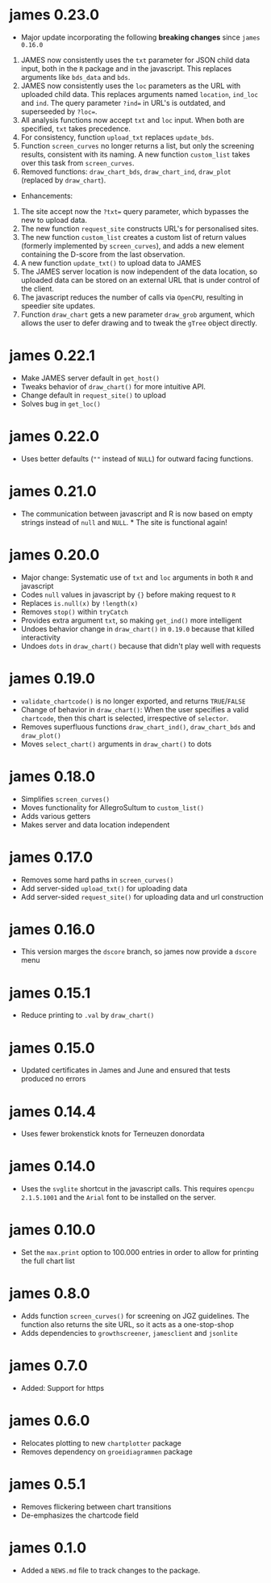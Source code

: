 # james 0.23.0

* Major update incorporating the following **breaking changes** since `james 0.16.0`

1. JAMES now consistently uses the `txt` parameter for JSON child data input, both in the `R` package and in the javascript. This replaces arguments like `bds_data` and `bds`.
2. JAMES now consistently uses the `loc` parameters as the URL with uploaded child data. This replaces arguments named `location`, `ind_loc` and `ind`. The query parameter `?ind=` in URL's is outdated, and superseeded by `?loc=`.
3. All analysis functions now accept `txt` and `loc` input. When both are specified, `txt` takes precedence.
4. For consistency, function `upload_txt` replaces `update_bds`.
5. Function `screen_curves` no longer returns a list, but only the screening results, consistent with its naming. A new function `custom_list` takes over this task from `screen_curves`.
6. Removed functions: `draw_chart_bds`, `draw_chart_ind`, `draw_plot` (replaced by `draw_chart`).

* Enhancements:

1. The site accept now the `?txt=` query parameter, which bypasses the new to upload data.
2. The new function `request_site` constructs URL's for personalised sites.
3. The new function `custom_list` creates a custom list of return values (formerly implemented by `screen_curves`), and adds a new element containing the D-score from the last observation.
4. A new function `update_txt()` to upload data to JAMES
5. The JAMES server location is now independent of the data location, so uploaded data can be stored on an external URL that is under control of the client.
6. The javascript reduces the number of calls via `OpenCPU`, resulting in speedier site updates.
7. Function `draw_chart` gets a new parameter `draw_grob` argument, which allows the user to defer drawing and to tweak the `gTree` object directly.


# james 0.22.1

* Make JAMES server default in `get_host()`
* Tweaks behavior of `draw_chart()` for more intuitive API.
* Change default in `request_site()` to upload
* Solves bug in `get_loc()`

# james 0.22.0

* Uses better defaults (`""` instead of `NULL`) for outward facing functions.

# james 0.21.0

* The communication between javascript and R is now based on empty strings instead of `null` and `NULL`. * The site is functional again!

# james 0.20.0

* Major change: Systematic use of `txt` and `loc` arguments in both `R` and javascript
* Codes `null` values in javascript by `{}` before making request to `R`
* Replaces `is.null(x)` by `!length(x)`
* Removes `stop()` within `tryCatch`
* Provides extra argument `txt`, so making `get_ind()` more intelligent
* Undoes behavior change in `draw_chart()` in `0.19.0` because that killed interactivity
* Undoes `dots` in `draw_chart()` because that didn't play well with requests

# james 0.19.0

* `validate_chartcode()` is no longer exported, and returns `TRUE`/`FALSE`
* Change of behavior in `draw_chart()`: When the user specifies a valid `chartcode`, then this chart is selected, irrespective of `selector`.
* Removes superfluous functions `draw_chart_ind()`, `draw_chart_bds` and `draw_plot()`
* Moves `select_chart()` arguments in `draw_chart()` to dots

# james 0.18.0

* Simplifies `screen_curves()`
* Moves functionality for AllegroSultum to `custom_list()`
* Adds various getters
* Makes server and data location independent

# james 0.17.0 

* Removes some hard paths in `screen_curves()`
* Add server-sided `upload_txt()` for uploading data
* Add server-sided `request_site()` for uploading data and url construction

# james 0.16.0 

* This version marges the `dscore` branch, so james now provide a `dscore` menu

# james 0.15.1 

* Reduce printing to `.val` by `draw_chart()`

# james 0.15.0

* Updated certificates in James and June and ensured that tests produced no errors

# james 0.14.4

* Uses fewer brokenstick knots for Terneuzen donordata

# james 0.14.0

* Uses the `svglite` shortcut in the javascript calls. This requires `opencpu 2.1.5.1001` and the `Arial` font to be installed on the server. 

# james 0.10.0

* Set the `max.print` option to 100.000 entries in order to allow for printing the full chart list

# james 0.8.0

* Adds function `screen_curves()` for screening on JGZ guidelines. The function 
also returns the site URL, so it acts as a one-stop-shop
* Adds dependencies to `growthscreener`, `jamesclient` and `jsonlite`

# james 0.7.0 

* Added: Support for https

# james 0.6.0 

* Relocates plotting to new `chartplotter` package
* Removes dependency on `groeidiagrammen` package

# james 0.5.1

* Removes flickering between chart transitions
* De-emphasizes the chartcode field

# james 0.1.0

* Added a `NEWS.md` file to track changes to the package.
